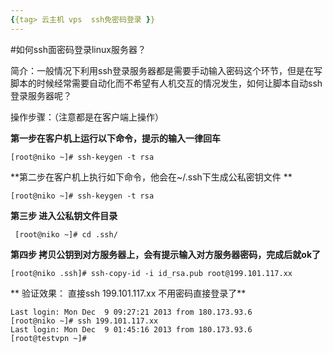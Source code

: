 ```yaml
---
{{tag> 云主机 vps  ssh免密码登录 }}
---
```



#如何ssh面密码登录linux服务器？

  简介：一般情况下利用ssh登录服务器都是需要手动输入密码这个环节，但是在写脚本的时候经常需要自动化而不希望有人机交互的情况发生，如何让脚本自动ssh登录服务器呢？



操作步骤：（注意都是在客户端上操作）

**第一步在客户机上运行以下命令，提示的输入一律回车**

    [root@niko ~]# ssh-keygen -t rsa

**第二步在客户机上执行如下命令，他会在~/.ssh下生成公私密钥文件  ** 
    
    [root@niko ~]# ssh-keygen -t rsa 

**第三步 进入公私钥文件目录**
    
     [root@niko ~]# cd .ssh/

**第四步 拷贝公钥到对方服务器上，会有提示输入对方服务器密码，完成后就ok了**
    
    [root@niko .ssh]# ssh-copy-id -i id_rsa.pub root@199.101.117.xx



  ** 验证效果：  直接ssh 199.101.117.xx 不用密码直接登录了**

    Last login: Mon Dec  9 09:27:21 2013 from 180.173.93.6
    [root@niko ~]# ssh 199.101.117.xx
    Last login: Mon Dec  9 01:45:16 2013 from 180.173.93.6
    [root@testvpn ~]# 

  